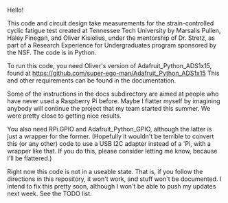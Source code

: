 Hello!

This code and circuit design take measurements for the
strain-controlled cyclic fatigue test created at Tennessee Tech
University by Marsalis Pullen, Haley Finegan, and Oliver Kisielius,
under the mentorship of Dr. Stretz, as part of a Research Experience
for Undergraduates program sponsored by the NSF. The code is in
Python.

To run this code, you need Oliver's version of
Adafruit_Python_ADS1x15, found at
https://github.com/super-ego-man/Adafruit_Python_ADS1x15
This and other requirements can be found in the documentation.

Some of the instructions in the docs subdirectory are aimed at people
who have never used a Raspberry Pi before. Maybe I flatter myself by
imagining anybody will continue the project that my team started this
summer. We were pretty close to getting nice results.

You also need RPi.GPIO and Adafruit_Python_GPIO, although the latter
is just a wrapper for the former. (Hopefully it wouldn't be terrible
to convert this (or any other) code to use a USB I2C adapter instead
of a 'Pi, with a wrapper like that. If you do this, please consider
letting me know, because I'll be flattered.)

Right now this code is not in a useable state. That is, if you follow the
directions in this repository, it won't work, and stuff won't be documented.
I intend to fix this pretty soon, although I won't be able to push my updates
next week. See the TODO list.

